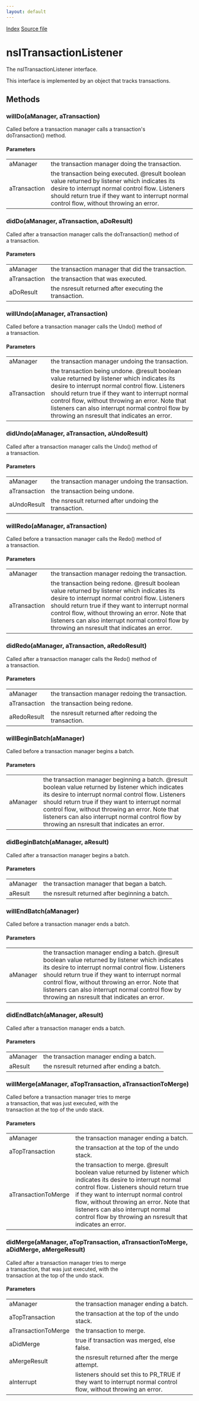 ```yaml
---
layout: default
---
```

<div id='links'><a href="../index.html">Index</a>
<a href="http://dxr.mozilla.org/mozilla-central/source/editor/txmgr/nsITransactionListener.idl">Source file</a>
</div>

# nsITransactionListener #
  
The nsITransactionListener interface.  
<P>  
This interface is implemented by an object that tracks transactions.  
  

## Methods ##

### willDo(aManager, aTransaction) ###
  
Called before a transaction manager calls a transaction's  
doTransaction() method.  
  

#### Parameters ####

<table>

<tr>
<td>aManager</td>
<td>the transaction manager doing the transaction.  
</td>
</tr>

<tr>
<td>aTransaction</td>
<td>the transaction being executed.  
@result boolean value returned by listener which indicates  
its desire to interrupt normal control flow. Listeners should  
return true if they want to interrupt normal control flow, without  
throwing an error.  
</td>
</tr>

</table>

### didDo(aManager, aTransaction, aDoResult) ###
  
Called after a transaction manager calls the doTransaction() method of  
a transaction.  
  

#### Parameters ####

<table>

<tr>
<td>aManager</td>
<td>the transaction manager that did the transaction.  
</td>
</tr>

<tr>
<td>aTransaction</td>
<td>the transaction that was executed.  
</td>
</tr>

<tr>
<td>aDoResult</td>
<td>the nsresult returned after executing  
the transaction.  
</td>
</tr>

</table>

### willUndo(aManager, aTransaction) ###
  
Called before a transaction manager calls the Undo() method of  
a transaction.  
  

#### Parameters ####

<table>

<tr>
<td>aManager</td>
<td>the transaction manager undoing the transaction.  
</td>
</tr>

<tr>
<td>aTransaction</td>
<td>the transaction being undone.  
@result boolean value returned by listener which indicates  
its desire to interrupt normal control flow. Listeners should  
return true if they want to interrupt normal control flow, without  
throwing an error. Note that listeners can also interrupt normal  
control flow by throwing an nsresult that indicates an error.  
</td>
</tr>

</table>

### didUndo(aManager, aTransaction, aUndoResult) ###
  
Called after a transaction manager calls the Undo() method of  
a transaction.  
  

#### Parameters ####

<table>

<tr>
<td>aManager</td>
<td>the transaction manager undoing the transaction.  
</td>
</tr>

<tr>
<td>aTransaction</td>
<td>the transaction being undone.  
</td>
</tr>

<tr>
<td>aUndoResult</td>
<td>the nsresult returned after undoing the transaction.  
</td>
</tr>

</table>

### willRedo(aManager, aTransaction) ###
  
Called before a transaction manager calls the Redo() method of  
a transaction.  
  

#### Parameters ####

<table>

<tr>
<td>aManager</td>
<td>the transaction manager redoing the transaction.  
</td>
</tr>

<tr>
<td>aTransaction</td>
<td>the transaction being redone.  
@result boolean value returned by listener which indicates  
its desire to interrupt normal control flow. Listeners should  
return true if they want to interrupt normal control flow, without  
throwing an error. Note that listeners can also interrupt normal  
control flow by throwing an nsresult that indicates an error.  
</td>
</tr>

</table>

### didRedo(aManager, aTransaction, aRedoResult) ###
  
Called after a transaction manager calls the Redo() method of  
a transaction.  
  

#### Parameters ####

<table>

<tr>
<td>aManager</td>
<td>the transaction manager redoing the transaction.  
</td>
</tr>

<tr>
<td>aTransaction</td>
<td>the transaction being redone.  
</td>
</tr>

<tr>
<td>aRedoResult</td>
<td>the nsresult returned after redoing the transaction.  
</td>
</tr>

</table>

### willBeginBatch(aManager) ###
  
Called before a transaction manager begins a batch.  
  

#### Parameters ####

<table>

<tr>
<td>aManager</td>
<td>the transaction manager beginning a batch.  
@result boolean value returned by listener which indicates  
its desire to interrupt normal control flow. Listeners should  
return true if they want to interrupt normal control flow, without  
throwing an error. Note that listeners can also interrupt normal  
control flow by throwing an nsresult that indicates an error.  
</td>
</tr>

</table>

### didBeginBatch(aManager, aResult) ###
  
Called after a transaction manager begins a batch.  
  

#### Parameters ####

<table>

<tr>
<td>aManager</td>
<td>the transaction manager that began a batch.  
</td>
</tr>

<tr>
<td>aResult</td>
<td>the nsresult returned after beginning a batch.  
</td>
</tr>

</table>

### willEndBatch(aManager) ###
  
Called before a transaction manager ends a batch.  
  

#### Parameters ####

<table>

<tr>
<td>aManager</td>
<td>the transaction manager ending a batch.  
@result boolean value returned by listener which indicates  
its desire to interrupt normal control flow. Listeners should  
return true if they want to interrupt normal control flow, without  
throwing an error. Note that listeners can also interrupt normal  
control flow by throwing an nsresult that indicates an error.  
</td>
</tr>

</table>

### didEndBatch(aManager, aResult) ###
  
Called after a transaction manager ends a batch.  
  

#### Parameters ####

<table>

<tr>
<td>aManager</td>
<td>the transaction manager ending a batch.  
</td>
</tr>

<tr>
<td>aResult</td>
<td>the nsresult returned after ending a batch.  
</td>
</tr>

</table>

### willMerge(aManager, aTopTransaction, aTransactionToMerge) ###
  
Called before a transaction manager tries to merge  
a transaction, that was just executed, with the  
transaction at the top of the undo stack.  
  

#### Parameters ####

<table>

<tr>
<td>aManager</td>
<td>the transaction manager ending a batch.  
</td>
</tr>

<tr>
<td>aTopTransaction</td>
<td>the transaction at the top of the undo stack.  
</td>
</tr>

<tr>
<td>aTransactionToMerge</td>
<td>the transaction to merge.  
@result boolean value returned by listener which indicates  
its desire to interrupt normal control flow. Listeners should  
return true if they want to interrupt normal control flow, without  
throwing an error. Note that listeners can also interrupt normal  
control flow by throwing an nsresult that indicates an error.  
</td>
</tr>

</table>

### didMerge(aManager, aTopTransaction, aTransactionToMerge, aDidMerge, aMergeResult) ###
  
Called after a transaction manager tries to merge  
a transaction, that was just executed, with the  
transaction at the top of the undo stack.  
  

#### Parameters ####

<table>

<tr>
<td>aManager</td>
<td>the transaction manager ending a batch.  
</td>
</tr>

<tr>
<td>aTopTransaction</td>
<td>the transaction at the top of the undo stack.  
</td>
</tr>

<tr>
<td>aTransactionToMerge</td>
<td>the transaction to merge.  
</td>
</tr>

<tr>
<td>aDidMerge</td>
<td>true if transaction was merged, else false.  
</td>
</tr>

<tr>
<td>aMergeResult</td>
<td>the nsresult returned after the merge attempt.  
</td>
</tr>

<tr>
<td>aInterrupt</td>
<td>listeners should set this to PR_TRUE if they  
want to interrupt normal control flow, without throwing an error.  
</td>
</tr>

</table>

